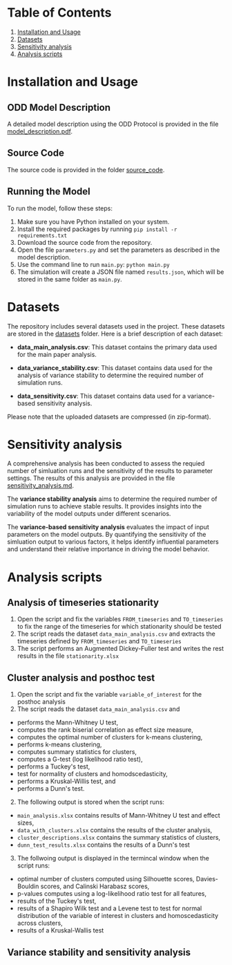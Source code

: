 
# Table of Contents
1. [Installation and Usage](#installation-and-usage)
2. [Datasets](#datasets)
3. [Sensitivity analysis](#sensitivity-analysis)
4. [Analysis scripts](#analysis-scripts)

# Installation and Usage

## ODD Model Description
A detailed model description using the ODD Protocol is provided in the file [model_description.pdf](model_description.pdf).

## Source Code
The source code is provided in the folder [source_code](source_code).

## Running the Model
To run the model, follow these steps:

1. Make sure you have Python installed on your system.
2. Install the required packages by running `pip install -r requirements.txt`
3. Download the source code from the repository.
4. Open the file `parameters.py` and set the parameters as described in the model description.
5. Use the command line to run `main.py`: `python main.py`
6. The simulation will create a JSON file named `results.json`, which will be stored in the same folder as `main.py`.

# Datasets

The repository includes several datasets used in the project. These datasets are stored in the [datasets](datasets) folder. Here is a brief description of each dataset:

- **data_main_analysis.csv**: This dataset contains the primary data used for the main paper analysis.

- **data_variance_stability.csv**: This dataset contains data used for the analysis of variance stability to determine the required number of simulation runs.

- **data_sensitivity.csv**: This dataset contains data used for a variance-based sensitivity analysis.

Please note that the uploaded datasets are compressed (in zip-format).

# Sensitivity analysis

A comprehensive analysis has been conducted to assess the requied number of simluation runs and the sensitivity of the results to parameter settings. The results of this analysis are provided in the file [sensitivity_analysis.md](sensitivity_analysis.md). 

The **variance stability analysis** aims to determine the required number of simulation runs to achieve stable results. It provides insights into the variability of the model outputs under different scenarios.

The **variance-based sensitivity analysis** evaluates the impact of input parameters on the model outputs. By quantifying the sensitivity of the simluation output to various factors, it helps identify influential parameters and understand their relative importance in driving the model behavior.

# Analysis scripts

## Analysis of timeseries stationarity
1.  Open the script and fix the variables `FROM_timeseries` and `TO_timeseries` to fix the range of the timeseries for which stationarity should be tested
2.  The script reads the dataset `data_main_analysis.csv` and extracts the timeseries defined by `FROM_timeseries` and `TO_timeseries`
3.  The script performs an Augmented Dickey-Fuller test and writes the rest results in the file `stationarity.xlsx`

## Cluster analysis and posthoc test
1.  Open the script and fix the variable `variable_of_interest` for the posthoc analysis
2. The script reads the dataset `data_main_analysis.csv` and 
- performs the Mann-Whitney U test,
- computes the rank biserial correlation as effect size measure,
- computes the optimal number of clusters for k-means clustering, 
- performs k-means clustering, 
- computes summary statistics for clusters, 
- computes a G-test (log likelihood ratio test), 
- performs a Tuckey's test, 
- test for normality of clusters and homodscedasticity, 
- performs a Kruskal-Willis test, and 
- performs a Dunn's test.
2. The following output is stored when the script runs: 
- `main_analysis.xlsx` contains results of Mann-Whitney U test and effect sizes, 
- `data_with_clusters.xlsx` contains the results of the cluster analysis, 
- `cluster_descriptions.xlsx` contains the summary statistics of clusters, 
- `dunn_test_results.xlsx` contains the results of a Dunn's test
3. The follwoing output is displayed in the termincal window when the script runs: 
- optimal number of clusters computed using Silhouette scores, Davies-Bouldin scores, and Calinski Harabasz scores, 
- p-values computes using a log-likelihood ratio test for all features, 
- results of the Tuckey's test, 
- results of a Shapiro Wilk test and a Levene test to test for normal distribution of the variable of interest in clusters and homoscedasticity across clusters, 
- results of a Kruskal-Wallis test 

## Variance stability and sensitivity analysis







